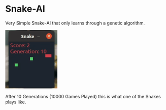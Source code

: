 # Snake-AI

Very Simple Snake-AI that only learns through a genetic algorithm.

![Alt text](https://raw.githubusercontent.com/andwehrm/Snake-AI/master/demo.gif "Demonstration of Gen 10")

After 10 Generations (10000 Games Played) this is what one of the Snakes plays like.



